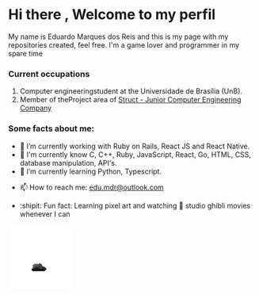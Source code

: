 # Hi there , Welcome to my perfil

My name is Eduardo Marques dos Reis and this is my page with my repositories created, feel free. I'm a game lover and programmer in my spare time

### **Current occupations**

1.  Computer engineeringstudent at the Universidade de Brasília (UnB).
2.  Member of theProject area of <a href="https://www.linkedin.com/company/struct-ej/">Struct - Junior Computer Engineering Company</a>

### Some facts about me:

- 👷 I’m currently working with Ruby on Rails, React JS and React Native. 
- 🧠 I'm currently know C, C++, Ruby, JavaScript, React, Go, HTML, CSS, database manipulation, API's.
- 📔 I’m currently learning Python, Typescript.
<!-- - :vhs: I also use GitLab: <a href="https://gitlab.com/EduardoMdR">Profile</a> -->
- 📫 How to reach me: edu.mdr@outlook.com

- :shipit: Fun fact: Learning pixel art and watching :movie_camera: studio ghibli movies whenever I can

![explosion](https://github.com/EduardoMdR/EduardoMdR/blob/master/particulas%202.gif)

